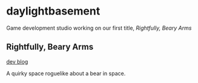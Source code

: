 # daylightbasement

Game development studio working on our first title, _Rightfully, Beary Arms_

## Rightfully, Beary Arms
[dev blog](./DevBlog.md)

A quirky space roguelike about a bear in space.


